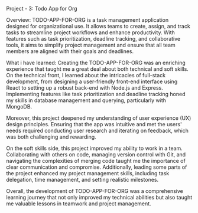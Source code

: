 Project - 3: Todo App for Org

Overview:
TODO-APP-FOR-ORG is a task management application designed for organizational use. It allows teams to create, assign, and track tasks to streamline project workflows and enhance productivity. With features such as task prioritization, deadline tracking, and collaborative tools, it aims to simplify project management and ensure that all team members are aligned with their goals and deadlines.

What i have learned:
Creating the TODO-APP-FOR-ORG was an enriching experience that taught me a great deal about both technical and soft skills. On the technical front, I learned about the intricacies of full-stack development, from designing a user-friendly front-end interface using React to setting up a robust back-end with Node.js and Express. Implementing features like task prioritization and deadline tracking honed my skills in database management and querying, particularly with MongoDB.

Moreover, this project deepened my understanding of user experience (UX) design principles. Ensuring that the app was intuitive and met the users' needs required conducting user research and iterating on feedback, which was both challenging and rewarding.

On the soft skills side, this project improved my ability to work in a team. Collaborating with others on code, managing version control with Git, and navigating the complexities of merging code taught me the importance of clear communication and compromise. Additionally, leading some parts of the project enhanced my project management skills, including task delegation, time management, and setting realistic milestones.

Overall, the development of TODO-APP-FOR-ORG was a comprehensive learning journey that not only improved my technical abilities but also taught me valuable lessons in teamwork and project management.


